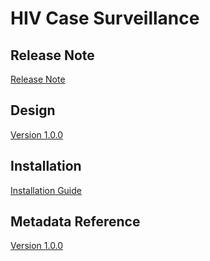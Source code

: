 # HIV Case Surveillance

## Release Note

[Release Note](#hiv-cs-release-note)

## Design

[Version 1.0.0](#hiv-cs-design)

## Installation

[Installation Guide](#hiv-cs-installation)

## Metadata Reference

[Version 1.0.0](https://packages.dhis2.org/en/HIV_CS/1.0.0/DHIS2.39/HIV_CS_COMPLETE_1.0.0_DHIS2.39.xlsx)
